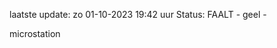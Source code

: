 laatste update: 
zo 01-10-2023 19:42   uur 
Status: FAALT - geel - 
<div class="service Y">microstation</div>